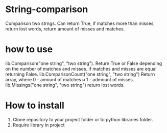 # String-comparison
Comparison two strngs. Can return True, if matches more than misses, return lost words, return amount of misses and matches.

# how to use
lib.Comparison("one string", "two string"). Return True or False depending on the number of matches and misses. if matches and misses are equal returning False.
lib.ComparisonCount("one string", "two string") Return array, where 0 - amount of matches и 1 - admount of misses.
lib.Missings("one string", "two string") return lost words.

# How to install
1. Clone repository to your project folder or to python libraries folder.
2. Require library in project
